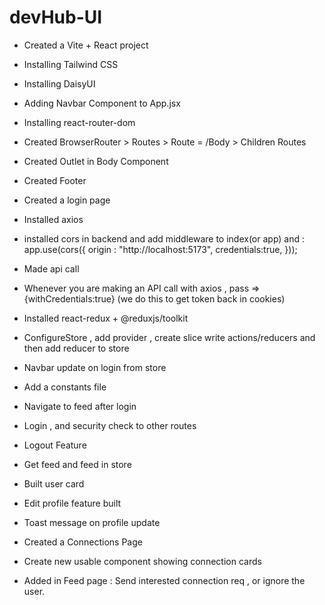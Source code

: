 # devHub-UI

 - Created a Vite + React project
 - Installing Tailwind CSS
 - Installing DaisyUI
 - Adding Navbar Component to App.jsx
 - Installing react-router-dom
 - Created BrowserRouter > Routes > Route = /Body  > Children Routes
 - Created Outlet in Body Component
 - Created Footer

 - Created a login page
 - Installed axios
 - installed cors in backend and add middleware to index(or app) and : 
 app.use(cors({
    origin : "http://localhost:5173",
    credentials:true,
}));
- Made api  call
- Whenever you are making an API call with axios , pass => {withCredentials:true} (we do this to get token back in cookies)


- Installed react-redux + @reduxjs/toolkit
- ConfigureStore  , add provider , create slice write actions/reducers and then add reducer to store
- Navbar update on login from store
- Add a constants file
- Navigate to feed after login
- Login , and security check to other routes
- Logout Feature
- Get feed and feed in store
- Built user card
- Edit profile feature built
- Toast message on profile update

- Created a Connections Page
- Create new usable component showing connection cards

- Added in Feed page :  Send interested connection req , or ignore the user.

